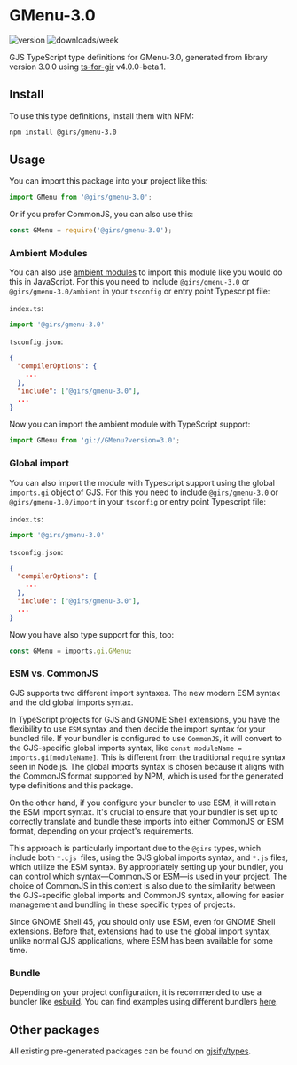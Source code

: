 
# GMenu-3.0

![version](https://img.shields.io/npm/v/@girs/gmenu-3.0)
![downloads/week](https://img.shields.io/npm/dw/@girs/gmenu-3.0)


GJS TypeScript type definitions for GMenu-3.0, generated from library version 3.0.0 using [ts-for-gir](https://github.com/gjsify/ts-for-gir) v4.0.0-beta.1.


## Install

To use this type definitions, install them with NPM:
```bash
npm install @girs/gmenu-3.0
```

## Usage

You can import this package into your project like this:
```ts
import GMenu from '@girs/gmenu-3.0';
```

Or if you prefer CommonJS, you can also use this:
```ts
const GMenu = require('@girs/gmenu-3.0');
```

### Ambient Modules

You can also use [ambient modules](https://github.com/gjsify/ts-for-gir/tree/main/packages/cli#ambient-modules) to import this module like you would do this in JavaScript.
For this you need to include `@girs/gmenu-3.0` or `@girs/gmenu-3.0/ambient` in your `tsconfig` or entry point Typescript file:

`index.ts`:
```ts
import '@girs/gmenu-3.0'
```

`tsconfig.json`:
```json
{
  "compilerOptions": {
    ...
  },
  "include": ["@girs/gmenu-3.0"],
  ...
}
```

Now you can import the ambient module with TypeScript support: 

```ts
import GMenu from 'gi://GMenu?version=3.0';
```

### Global import

You can also import the module with Typescript support using the global `imports.gi` object of GJS.
For this you need to include `@girs/gmenu-3.0` or `@girs/gmenu-3.0/import` in your `tsconfig` or entry point Typescript file:

`index.ts`:
```ts
import '@girs/gmenu-3.0'
```

`tsconfig.json`:
```json
{
  "compilerOptions": {
    ...
  },
  "include": ["@girs/gmenu-3.0"],
  ...
}
```

Now you have also type support for this, too:

```ts
const GMenu = imports.gi.GMenu;
```


### ESM vs. CommonJS

GJS supports two different import syntaxes. The new modern ESM syntax and the old global imports syntax.

In TypeScript projects for GJS and GNOME Shell extensions, you have the flexibility to use `ESM` syntax and then decide the import syntax for your bundled file. If your bundler is configured to use `CommonJS`, it will convert to the GJS-specific global imports syntax, like `const moduleName = imports.gi[moduleName]`. This is different from the traditional `require` syntax seen in Node.js. The global imports syntax is chosen because it aligns with the CommonJS format supported by NPM, which is used for the generated type definitions and this package.

On the other hand, if you configure your bundler to use ESM, it will retain the ESM import syntax. It's crucial to ensure that your bundler is set up to correctly translate and bundle these imports into either CommonJS or ESM format, depending on your project's requirements.

This approach is particularly important due to the `@girs` types, which include both `*.cjs `files, using the GJS global imports syntax, and `*.js` files, which utilize the ESM syntax. By appropriately setting up your bundler, you can control which syntax—CommonJS or ESM—is used in your project. The choice of CommonJS in this context is also due to the similarity between the GJS-specific global imports and CommonJS syntax, allowing for easier management and bundling in these specific types of projects.

Since GNOME Shell 45, you should only use ESM, even for GNOME Shell extensions. Before that, extensions had to use the global import syntax, unlike normal GJS applications, where ESM has been available for some time.

### Bundle

Depending on your project configuration, it is recommended to use a bundler like [esbuild](https://esbuild.github.io/). You can find examples using different bundlers [here](https://github.com/gjsify/ts-for-gir/tree/main/examples).

## Other packages

All existing pre-generated packages can be found on [gjsify/types](https://github.com/gjsify/types).

